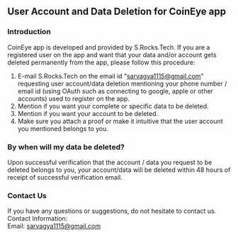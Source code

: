 User Account and Data Deletion for CoinEye app
----------------

### Introduction
CoinEye app is developed and provided by S.Rocks.Tech. If you are a registered user on the app and want that your data and/or account gets deleted permanently from the app, please follow this procedure:
1. E-mail S.Rocks.Tech on the email id "sarvagya1115@gmail.com" requesting user account/data deletion mentioning your phone number / email id (using OAuth such as connecting to google, apple or other accounts) used to register on the app.
2. Mention if you want your complete or specific data to be deleted.
3. Mention if you want your account to be deleted.
4. Make sure you attach a proof or make it intuitive that the user account you mentioned belongs to you.

### By when will my data be deleted?
Upon successful verification that the account / data you request to be deleted belongs to you, your account/data will be deleted within 48 hours of receipt of successful verification email.

### Contact Us
If you have any questions or suggestions, do not hesitate to contact us.  
Contact Information:  
Email: sarvagya1115@gmail.com  